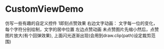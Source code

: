 # CustomViewDemo
仿写一些有趣的自定义控件
1即刻点赞效果
右边文字动画：
文字每一位的变化，每个字符分别绘制，文字的居中位置
左边点赞动画
未点赞图片先缩小然后，点赞图片放大(有个回弹效果),
上面闪光逐渐出现(会用到draw.clip(path)设定裁剪范围)




